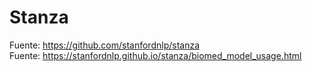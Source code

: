 # Stanza
Fuente: https://github.com/stanfordnlp/stanza  
Fuente: https://stanfordnlp.github.io/stanza/biomed_model_usage.html